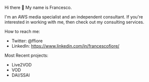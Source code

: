 Hi there 👋
My name is Francesco. 

I'm an AWS media specialist and an independent consultant. If you're interested in working with me, then check out my consulting services.

How to reach me:
- Twitter: @ffiore
- LinkedIn: https://www.linkedin.com/in/francescofiore/

Most Recent projects:
- Live2VOD
- VOD
- DAI/SSAI

